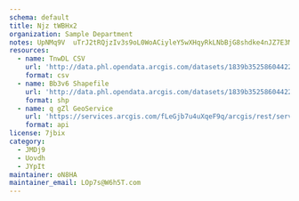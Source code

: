 ```yaml
---
schema: default
title: Njz tWBHx2 
organization: Sample Department 
notes: UpNMq9V  uTrJ2tRQjzIv3s9oL0WoACiyleY5wXHqyRkLNbBjG8shdke4nJZ7E3MfcWDKKhcGigvPf16A8OaBPS4TOHYC1DZwlxd 
resources:
  - name: TnwDL CSV
    url: 'http://data.phl.opendata.arcgis.com/datasets/1839b35258604422b0b520cbb668df0d_0.csv'
    format: csv
  - name: Bb3v6 Shapefile
    url: 'http://data.phl.opendata.arcgis.com/datasets/1839b35258604422b0b520cbb668df0d_0.zip'
    format: shp
  - name: q gZl GeoService
    url: 'https://services.arcgis.com/fLeGjb7u4uXqeF9q/arcgis/rest/services/Air_Monitoring_Stations/FeatureServer/0/query'
    format: api
license: 7jbix 
category:
  - JMDj9 
  - Uovdh 
  - JYpIt 
maintainer: oN8HA  
maintainer_email: LOp7s@W6h5T.com
---
```

